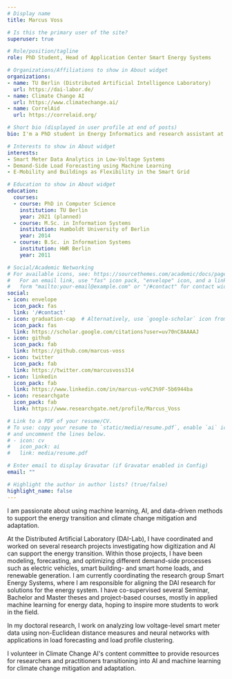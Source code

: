 ```yaml
---
# Display name
title: Marcus Voss

# Is this the primary user of the site?
superuser: true

# Role/position/tagline
role: PhD Student, Head of Application Center Smart Energy Systems

# Organizations/Affiliations to show in About widget
organizations:
- name: TU Berlin (Distributed Artificial Intelligence Laboratory)
  url: https://dai-labor.de/
- name: Climate Change AI
  url: https://www.climatechange.ai/
- name: CorrelAid
  url: https://correlaid.org/

# Short bio (displayed in user profile at end of posts)
bio: I'm a PhD student in Energy Informatics and research assistant at the DAI-Labor where I lead the Application Center Smart Energy Systems.

# Interests to show in About widget
interests:
- Smart Meter Data Analytics in Low-Voltage Systems
- Demand-Side Load Forecasting using Machine Learning
- E-Mobility and Buildings as Flexibility in the Smart Grid

# Education to show in About widget
education:
  courses:
  - course: PhD in Computer Science
    institution: TU Berlin
    year: 2021 (planned)
  - course: M.Sc. in Information Systems
    institution: Humboldt University of Berlin
    year: 2014
  - course: B.Sc. in Information Systems
    institution: HWR Berlin
    year: 2011

# Social/Academic Networking
# For available icons, see: https://sourcethemes.com/academic/docs/page-builder/#icons
#   For an email link, use "fas" icon pack, "envelope" icon, and a link in the
#   form "mailto:your-email@example.com" or "/#contact" for contact widget.
social:
- icon: envelope
  icon_pack: fas
  link: '/#contact'
- icon: graduation-cap  # Alternatively, use `google-scholar` icon from `ai` icon pack
  icon_pack: fas
  link: https://scholar.google.com/citations?user=uv70nC8AAAAJ
- icon: github
  icon_pack: fab
  link: https://github.com/marcus-voss
- icon: twitter
  icon_pack: fab
  link: https://twitter.com/marcusvoss314
- icon: linkedin
  icon_pack: fab
  link: https://www.linkedin.com/in/marcus-vo%C3%9F-5b6944ba
- icon: researchgate
  icon_pack: fab
  link: https://www.researchgate.net/profile/Marcus_Voss

# Link to a PDF of your resume/CV.
# To use: copy your resume to `static/media/resume.pdf`, enable `ai` icons in `params.toml`, 
# and uncomment the lines below.
# - icon: cv
#   icon_pack: ai
#   link: media/resume.pdf

# Enter email to display Gravatar (if Gravatar enabled in Config)
email: ""

# Highlight the author in author lists? (true/false)
highlight_name: false
---
```


I am passionate about using machine learning, AI, and data-driven methods to support the energy transition and climate change mitigation and adaptation.

At the Distributed Artificial Laboratory (DAI-Lab), I have coordinated and worked on several research projects investigating how digitization and AI can support the energy transition. Within those projects, I have been modeling, forecasting, and optimizing different demand-side processes such as electric vehicles, smart building- and smart home loads, and renewable generation. I am currently coordinating the research group Smart Energy Systems, where I am responsible for aligning the DAI research for solutions for the energy system. I have co-supervised several Seminar, Bachelor and Master theses and project-based courses, mostly in applied machine learning for energy data, hoping to inspire more students to work in the field.

In my doctoral research, I work on analyzing low voltage-level smart meter data using non-Euclidean distance measures and neural networks with applications in load forecasting and load profile clustering.

I volunteer in Climate Change AI's content committee to provide resources for researchers and practitioners transitioning into AI and machine learning for climate change mitigation and adaptation.
